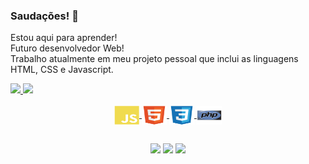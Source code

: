 ### Saudações! 👋
Estou aqui para aprender! </br>
Futuro desenvolvedor Web! </br>
Trabalho atualmente em meu projeto pessoal que inclui as linguagens HTML, CSS e Javascript.

<div>
  <a href="https://github.com/rogger1023">
  <img height="215em" src="https://github-readme-stats.vercel.app/api?username=Rogger1023&show_icons=true&theme=dracula&include_all_commits=true&count_private=false"/>
  <img height="180em" src="https://github-readme-stats.vercel.app/api/top-langs/?username=Rogger1023&layout=compact&langs_count=7&theme=dracula"/>
</div>
 <div align="center" style="display: inline_block"><br>
  <img align="center" alt="Rogger-Js" height="30" width="40" src="https://raw.githubusercontent.com/devicons/devicon/master/icons/javascript/javascript-plain.svg">
  <img align="center" alt="Rogger-HTML" height="30" width="40" src="https://raw.githubusercontent.com/devicons/devicon/master/icons/html5/html5-original.svg">
  <img align="center" alt="Rogger-CSS" height="30" width="40" src="https://raw.githubusercontent.com/devicons/devicon/master/icons/css3/css3-original.svg">
  <img align="center" alt="Rogger-Php" height="30" width="40" src="https://raw.githubusercontent.com/devicons/devicon/master/icons/php/php-original.svg">
 </div>
 
  ## 
  
<div align ="center"> 
 <a href="https://discord.gg/TWkfsWbE" target="_blank"><img src="https://img.shields.io/badge/Discord-7289DA?style=for-the-badge&logo=discord&logoColor=white" target="_blank"></a> 
  <a href="https://www.linkedin.com/in/rogger-samuel-matozo-de-oliveira-85a499178/" target="_blank"><img src="https://img.shields.io/badge/-LinkedIn-%230077B5?style=for-the-badge&logo=linkedin&logoColor=white" target="_blank"></a> 
  <a href = "mailto:roogersamuel123@gmail.com"><img src="https://img.shields.io/badge/-Gmail-%23333?style=for-the-badge&logo=gmail&logoColor=white" target="_blank"></a>
</div>
